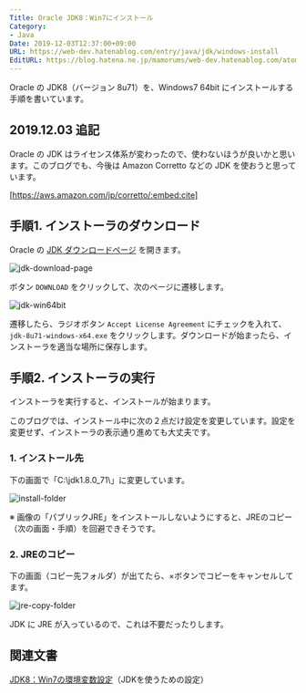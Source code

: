 ```yaml
---
Title: Oracle JDK8：Win7にインストール
Category:
- Java
Date: 2019-12-03T12:37:00+09:00
URL: https://web-dev.hatenablog.com/entry/java/jdk/windows-install
EditURL: https://blog.hatena.ne.jp/mamorums/web-dev.hatenablog.com/atom/entry/10328749687178825401
---
```


Oracle の JDK8（バージョン 8u71）を、Windows7 64bit にインストールする手順を書いています。


## 2019.12.03 追記
Oracle の JDK はライセンス体系が変わったので、使わないほうが良いかと思います。このブログでも、今後は Amazon Corretto などの JDK を使おうと思っています。

[https://aws.amazon.com/jp/corretto/:embed:cite]


## 手順1. インストーラのダウンロード

Oracle の [JDK ダウンロードページ](http://www.oracle.com/technetwork/java/javase/downloads/index.html) を開きます。

![jdk-download-page](http://cdn-ak.f.st-hatena.com/images/fotolife/m/mamorums/20160812/20160812223131.png)

ボタン `DOWNLOAD` をクリックして、次のページに遷移します。

![jdk-win64bit](http://cdn-ak.f.st-hatena.com/images/fotolife/m/mamorums/20160812/20160812223132.png)

遷移したら、ラジオボタン `Accept License Agreement` にチェックを入れて、`jdk-8u71-windows-x64.exe` をクリックします。ダウンロードが始まったら、インストーラを適当な場所に保存します。


## 手順2. インストーラの実行

インストーラを実行すると、インストールが始まります。

このブログでは、インストール中に次の２点だけ設定を変更しています。設定を変更せず、インストーラの表示通り進めても大丈夫です。


### 1. インストール先

下の画面で「C:\jdk1.8.0_71\」に変更しています。

![install-folder](http://cdn-ak.f.st-hatena.com/images/fotolife/m/mamorums/20160812/20160812223133.png)

※ 画像の「パブリックJRE」をインストールしないようにすると、JREのコピー（次の画面・手順）を回避できそうです。


### 2. JREのコピー

下の画面（コピー先フォルダ）が出てたら、×ボタンでコピーをキャンセルしてます。

![jre-copy-folder](http://cdn-ak.f.st-hatena.com/images/fotolife/m/mamorums/20160812/20160812223134.png)

JDK に JRE が入っているので、これは不要だったりします。


## 関連文書
[JDK8：Win7の環境変数設定](/entry/java/jdk/windows-variables)（JDKを使うための設定）
